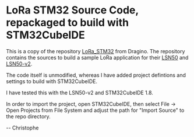 LoRa STM32 Source Code, repackaged to build with STM32CubeIDE
=============================================================

This is a copy of the repository [LoRa_STM32](https://github.com/dragino/LoRa_STM32) from Dragino. The repository contains the sources to build a sample LoRa application for their [LSN50](http://www.dragino.com/products/lora/item/128-lsn50.html) and [LSN50-v2](https://www.dragino.com/products/lora-lorawan-end-node/item/155-lsn50-v2.html).

The code itself is unmodified, whereas I have added project defintions and settings to build with STM32CubeIDE.

I have tested this with the LSN50-v2 and STM32CubeIDE 1.8.

In order to import the project, open STM32CubeIDE, then select File -> Open Projects from File System and adjust the path for "Import Source" to the repo directory.

-- Christophe